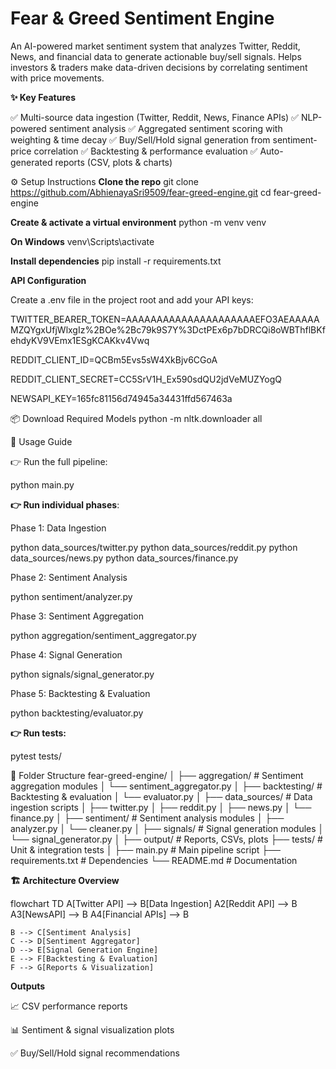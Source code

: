 
# Fear & Greed Sentiment Engine

An AI-powered market sentiment system that analyzes Twitter, Reddit, News, and financial data to generate actionable buy/sell signals.
Helps investors & traders make data-driven decisions by correlating sentiment with price movements.

**✨ Key Features**

✅ Multi-source data ingestion (Twitter, Reddit, News, Finance APIs)
✅ NLP-powered sentiment analysis
✅ Aggregated sentiment scoring with weighting & time decay
✅ Buy/Sell/Hold signal generation from sentiment-price correlation
✅ Backtesting & performance evaluation
✅ Auto-generated reports (CSV, plots & charts)

⚙️ Setup Instructions
**Clone the repo**
git clone https://github.com/AbhienayaSri9509/fear-greed-engine.git
cd fear-greed-engine

**Create & activate a virtual environment**
python -m venv venv

**On Windows**
venv\Scripts\activate

**Install dependencies**
pip install -r requirements.txt

**API Configuration**

Create a .env file in the project root and add your API keys:

TWITTER_BEARER_TOKEN=AAAAAAAAAAAAAAAAAAAAAEFO3AEAAAAAMZQYgxUfjWlxgIz%2BOe%2Bc79k9S7Y%3DctPEx6p7bDRCQi8oWBThflBKfehdyKV9VEmx1ESgKCAKkv4Vwq

REDDIT_CLIENT_ID=QCBm5Evs5sW4XkBjv6CGoA

REDDIT_CLIENT_SECRET=CC5SrV1H_Ex590sdQU2jdVeMUZYogQ

NEWSAPI_KEY=165fc81156d74945a34431ffd567463a

📦 Download Required Models
python -m nltk.downloader all

🚀 Usage Guide

👉 Run the full pipeline:

python main.py


**👉 Run individual phases**:

Phase 1: Data Ingestion

python data_sources/twitter.py
python data_sources/reddit.py
python data_sources/news.py
python data_sources/finance.py


Phase 2: Sentiment Analysis

python sentiment/analyzer.py


Phase 3: Sentiment Aggregation

python aggregation/sentiment_aggregator.py


Phase 4: Signal Generation

python signals/signal_generator.py


Phase 5: Backtesting & Evaluation

python backtesting/evaluator.py


**👉 Run tests:**

pytest tests/

📂 Folder Structure
fear-greed-engine/
│
├── aggregation/                # Sentiment aggregation modules
│   └── sentiment_aggregator.py
│
├── backtesting/                # Backtesting & evaluation
│   └── evaluator.py
│
├── data_sources/               # Data ingestion scripts
│   ├── twitter.py
│   ├── reddit.py
│   ├── news.py
│   └── finance.py
│
├── sentiment/                  # Sentiment analysis modules
│   ├── analyzer.py
│   └── cleaner.py
│
├── signals/                    # Signal generation modules
│   └── signal_generator.py
│
├── output/                     # Reports, CSVs, plots
├── tests/                      # Unit & integration tests
│
├── main.py                     # Main pipeline script
├── requirements.txt            # Dependencies
└── README.md                   # Documentation

**🏗️ Architecture Overview**

flowchart TD
    A[Twitter API] --> B[Data Ingestion]
    A2[Reddit API] --> B
    A3[NewsAPI] --> B
    A4[Financial APIs] --> B

    B --> C[Sentiment Analysis]
    C --> D[Sentiment Aggregator]
    D --> E[Signal Generation Engine]
    E --> F[Backtesting & Evaluation]
    F --> G[Reports & Visualization]

**Outputs**

📈 CSV performance reports

📊 Sentiment & signal visualization plots

✅ Buy/Sell/Hold signal recommendations